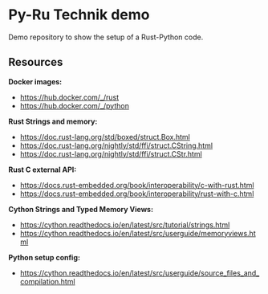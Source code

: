 # Py-Ru Technik demo

Demo repository to show the setup of a Rust-Python code.

## Resources

**Docker images:**

- https://hub.docker.com/_/rust
- https://hub.docker.com/_/python

**Rust Strings and memory:**

- https://doc.rust-lang.org/std/boxed/struct.Box.html
- https://doc.rust-lang.org/nightly/std/ffi/struct.CString.html
- https://doc.rust-lang.org/nightly/std/ffi/struct.CStr.html

**Rust C external API:**

- https://docs.rust-embedded.org/book/interoperability/c-with-rust.html
- https://docs.rust-embedded.org/book/interoperability/rust-with-c.html

**Cython Strings and Typed Memory Views:**

- https://cython.readthedocs.io/en/latest/src/tutorial/strings.html
- https://cython.readthedocs.io/en/latest/src/userguide/memoryviews.html

**Python setup config:**

- https://cython.readthedocs.io/en/latest/src/userguide/source_files_and_compilation.html
